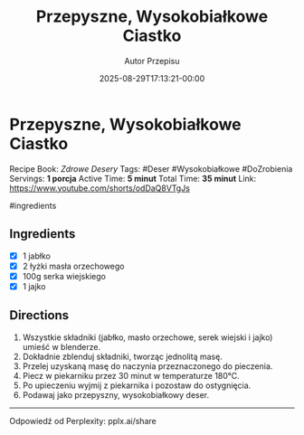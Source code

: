 ﻿---
draft: true
title: "Przepyszne, Wysokobiałkowe Ciastko"
author: "Autor Przepisu"
recipe_image: images/recipe-headers/default.jpg
date: 2025-08-29T17:13:21-00:00
categories: ["do-kategoryzacji"]
tags: ["draft"]
tagline: "Przepis do sformatowania"
servings: 4
prep_time: 15
cook: true
cook_time: 30
calories: 300
protein: 20
fat: 10
carbohydrate: 25
---
# Przepyszne, Wysokobiałkowe Ciastko

Recipe Book: *Zdrowe Desery*
Tags: #Deser #Wysokobiałkowe #DoZrobienia
Servings: **1 porcja**
Active Time: **5 minut**
Total Time: **35 minut**
Link: https://www.youtube.com/shorts/odDaQ8VTgJs

#ingredients 
## Ingredients
- [x] 1 jabłko
- [x] 2 łyżki masła orzechowego
- [x] 100g serka wiejskiego
- [x] 1 jajko

## Directions
1. Wszystkie składniki (jabłko, masło orzechowe, serek wiejski i jajko) umieść w blenderze.
2. Dokładnie zblenduj składniki, tworząc jednolitą masę.
3. Przelej uzyskaną masę do naczynia przeznaczonego do pieczenia.
4. Piecz w piekarniku przez 30 minut w temperaturze 180°C.
5. Po upieczeniu wyjmij z piekarnika i pozostaw do ostygnięcia.
6. Podawaj jako przepyszny, wysokobiałkowy deser.

---
Odpowiedź od Perplexity: pplx.ai/share